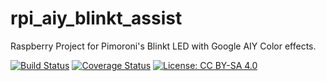 # rpi_aiy_blinkt_assist
Raspberry Project for Pimoroni's Blinkt LED with Google AIY Color effects.

[![Build Status](https://travis-ci.org/pierreyvesbaloche/rpi_aiy_blinkt_assist.svg?branch=master)](https://travis-ci.org/pierreyvesbaloche/rpi_aiy_blinkt_assist)
[![Coverage Status](https://coveralls.io/repos/github/pierreyvesbaloche/rpi_aiy_blinkt_assist/badge.svg?branch=master)](https://coveralls.io/github/pierreyvesbaloche/rpi_aiy_blinkt_assist?branch=master)
[![License: CC BY-SA 4.0](https://img.shields.io/badge/License-CC%20BY--SA%204.0-lightgrey.svg)](https://creativecommons.org/licenses/by-sa/4.0/)
